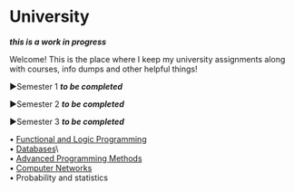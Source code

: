 # University

***this is a work in progress***

Welcome! This is the place where I keep my university assignments along with courses, info dumps and other helpful things!

▶Semester 1 ***to be completed***

▶Semester 2 ***to be completed*** 

▶Semester 3 ***to be completed*** 
 
   • [Functional and Logic Programming](https://github.com/913-Diaconu-Ana/Functional-and-Logic-Programming)\
   • [Databases](https://github.com/913-Diaconu-Ana/University/tree/main/Databases)\   
   • [Advanced Programming Methods](https://github.com/913-Diaconu-Ana/Advanced-Programming-Methods)\
   • [Computer Networks](https://github.com/913-Diaconu-Ana/University/blob/main/Computer%20Networks/Notes.md)\
   • Probability and statistics
   
